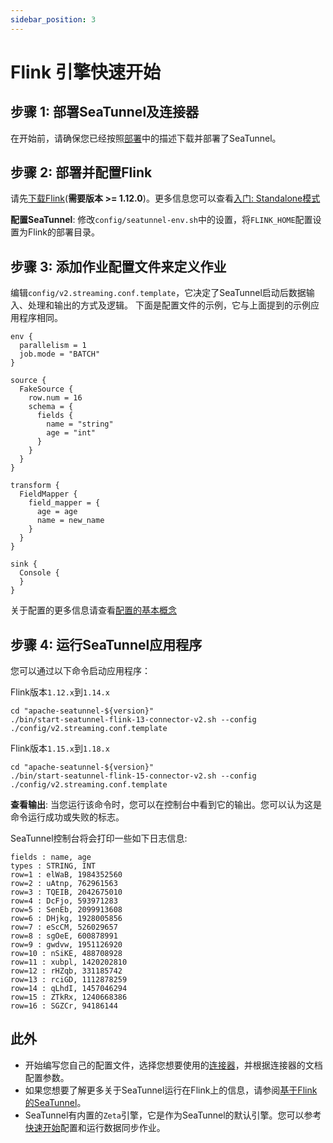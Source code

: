 ```yaml
---
sidebar_position: 3
---
```


# Flink 引擎快速开始

## 步骤 1: 部署SeaTunnel及连接器

在开始前，请确保您已经按照[部署](deployment.md)中的描述下载并部署了SeaTunnel。

## 步骤 2: 部署并配置Flink

请先[下载Flink](https://flink.apache.org/downloads.html)(**需要版本 >= 1.12.0**)。更多信息您可以查看[入门: Standalone模式](https://nightlies.apache.org/flink/flink-docs-release-1.14/docs/deployment/resource-providers/standalone/overview/)

**配置SeaTunnel**: 修改`config/seatunnel-env.sh`中的设置，将`FLINK_HOME`配置设置为Flink的部署目录。

## 步骤 3: 添加作业配置文件来定义作业

编辑`config/v2.streaming.conf.template`，它决定了SeaTunnel启动后数据输入、处理和输出的方式及逻辑。
下面是配置文件的示例，它与上面提到的示例应用程序相同。

```hocon
env {
  parallelism = 1
  job.mode = "BATCH"
}

source {
  FakeSource {
    row.num = 16
    schema = {
      fields {
        name = "string"
        age = "int"
      }
    }
  }
}

transform {
  FieldMapper {
    field_mapper = {
      age = age
      name = new_name
    }
  }
}

sink {
  Console {
  }
}

```

关于配置的更多信息请查看[配置的基本概念](../../concept/config.md)

## 步骤 4: 运行SeaTunnel应用程序

您可以通过以下命令启动应用程序：

Flink版本`1.12.x`到`1.14.x`

```shell
cd "apache-seatunnel-${version}"
./bin/start-seatunnel-flink-13-connector-v2.sh --config ./config/v2.streaming.conf.template
```

Flink版本`1.15.x`到`1.18.x`

```shell
cd "apache-seatunnel-${version}"
./bin/start-seatunnel-flink-15-connector-v2.sh --config ./config/v2.streaming.conf.template
```

**查看输出**: 当您运行该命令时，您可以在控制台中看到它的输出。您可以认为这是命令运行成功或失败的标志。

SeaTunnel控制台将会打印一些如下日志信息:

```shell
fields : name, age
types : STRING, INT
row=1 : elWaB, 1984352560
row=2 : uAtnp, 762961563
row=3 : TQEIB, 2042675010
row=4 : DcFjo, 593971283
row=5 : SenEb, 2099913608
row=6 : DHjkg, 1928005856
row=7 : eScCM, 526029657
row=8 : sgOeE, 600878991
row=9 : gwdvw, 1951126920
row=10 : nSiKE, 488708928
row=11 : xubpl, 1420202810
row=12 : rHZqb, 331185742
row=13 : rciGD, 1112878259
row=14 : qLhdI, 1457046294
row=15 : ZTkRx, 1240668386
row=16 : SGZCr, 94186144
```

## 此外

- 开始编写您自己的配置文件，选择您想要使用的[连接器](../../connector-v2/source)，并根据连接器的文档配置参数。
- 如果您想要了解更多关于SeaTunnel运行在Flink上的信息，请参阅[基于Flink的SeaTunnel](../../other-engine/flink.md)。
- SeaTunnel有内置的`Zeta`引擎，它是作为SeaTunnel的默认引擎。您可以参考[快速开始](quick-start-seatunnel-engine.md)配置和运行数据同步作业。


